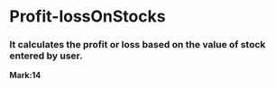 # Profit-lossOnStocks
<h3>It calculates the profit or loss based on the value of stock entered by user.</h3>
<strong>Mark:14</strong>
